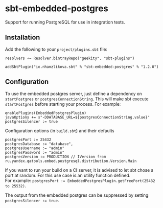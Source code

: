 sbt-embedded-postgres
=====================

Support for running PostgreSQL for use in integration tests.

Installation
------------
Add the following to your `project/plugins.sbt` file:
```
resolvers += Resolver.bintrayRepo("geekity", "sbt-plugins")

addSbtPlugin("io.nhanzlikova.sbt" % "sbt-embedded-postgres" % "1.2.0")
```

Configuration
-------------
To use the embedded postgres server, just define a dependency on `startPostgres` or `postgresConnectionString`.
This will make sbt execute `startPostgres` before starting your process. For example:
```
enablePlugins(EmbeddedPostgresPlugin)
javaOptions += s"-DDATABASE_URL=${postgresConnectionString.value}"
postgresSilencer := true
```

Configuration options (in `build.sbt`) and their defaults
```
postgresPort := 25432
postgresDatabase := "database",
postgresUsername := "admin"
postgresPassword := "admin"
postgresVersion := PRODUCTION // IVersion from ru.yandex.qatools.embed.postgresql.distribution.Version.Main
```

If you want to run your build on a CI server, it is advised to let sbt chose a port at random. For this use case is an utility function defined.    
For example: `postgresPort := EmbeddedPostgresPlugin.getFreePort(25432 to 25532)`.  

The output from the embedded postgres can be suppressed by setting `postgresSilencer := true`.
